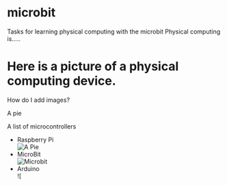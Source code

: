 # microbit
Tasks for learning physical computing with the microbit
Physical computing is.....
# Here is a picture of a physical computing device.
How do I add images?

A pie 

A list of microcontrollers
* Raspberry Pi <br>
![A Pie](https://www.raspberrypi.org/app/themes/mind-control/images/home-products-cta__image.png)
* MicroBit <br>
![Microbit](https://az742082.vo.msecnd.net/pub/jcjojcrc)
* Arduino <br>
![

